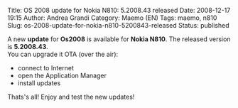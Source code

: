 Title: OS 2008 update for Nokia N810: 5.2008.43 released
Date: 2008-12-17 19:15
Author: Andrea Grandi
Category: Maemo (EN)
Tags: maemo, n810
Slug: os-2008-update-for-nokia-n810-5200843-released
Status: published

A new **update** for **Os2008** is available for **Nokia N810**. The
released version is **5.2008.43**.  
You can upgrade it OTA (over the air):

- connect to Internet
- open the Application Manager
- install updates

Thats's all! Enjoy and test the new updates!
